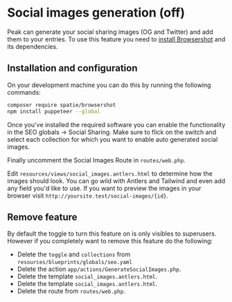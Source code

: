 # Social images generation (off)

Peak can generate your social sharing images (OG and Twitter) and add them to your entries. To use this feature you need to [install Browsershot](https://github.com/spatie/browsershot) and its dependencies. 

## Installation and configuration
On your development machine you can do this by running the following commands:

```bash
composer require spatie/browsershot
npm install puppeteer --global
```

Once you've installed the required software you can enable the functionality in the SEO globals -> Social Sharing. Make sure to flick on the switch and select each collection for which you want to enable auto generated social images. 

Finally uncomment the Social Images Route in `routes/web.php`. 

Edit `resources/views/social_images.antlers.html` to determine how the images should look. You can go wild with Antlers and Tailwind and even add any field you'd like to use. If you want to preview the images in your browser visit `http://yoursite.test/social-images/{id}`.

## Remove feature
By default the toggle to turn this feature on is only visibles to superusers. However if you completely want to remove this feature do the following:

* Delete the `toggle` and `collections` from `resources/blueprints/globals/seo.yaml`
* Delete the action `app/actions/GenerateSocialImages.php`.
* Delete the template `social_images.antlers.html`.
* Delete the template `social_images.antlers.html`.
* Delete the route from `routes/web.php`.